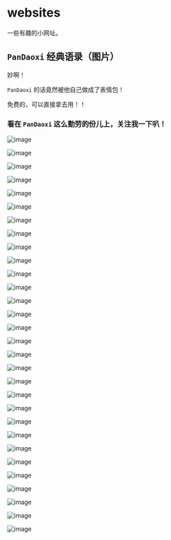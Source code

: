 # websites

一些有趣的小网址。

## `PanDaoxi` 经典语录（图片）

妙啊！

`PanDaoxi` 的话竟然被他自己做成了表情包！

免费的，可以直接拿去用！！

### 看在 `PanDaoxi` 这么勤劳的份儿上，关注我一下叭！

![image](https://user-images.githubusercontent.com/63720932/205232298-cd74377d-f603-4d4e-801a-d3869e3c46fd.png)

![image](https://user-images.githubusercontent.com/63720932/205232565-ae72126b-981c-428f-92b0-c75d6a8a1e51.png)

![image](https://user-images.githubusercontent.com/63720932/205232721-255c37ae-6b18-4dae-83ac-4c5312be363e.png)

![image](https://user-images.githubusercontent.com/63720932/205232811-2968b185-0d5e-4bae-a30d-369a0122d797.png)

![image](https://user-images.githubusercontent.com/63720932/205232921-5fd0ba58-0fcb-457e-80df-91f4d0c4943e.png)

![image](https://user-images.githubusercontent.com/63720932/205232996-605d40be-b58d-49dc-b6bc-c1decca55421.png)

![image](https://user-images.githubusercontent.com/63720932/205233042-deefdc7b-69ee-4b97-b480-46be47a71f49.png)

![image](https://user-images.githubusercontent.com/63720932/205233152-22712ed6-b8ac-495b-bdf3-e83eb3af1540.png)

![image](https://user-images.githubusercontent.com/63720932/205233392-e0ec81a1-8b18-4bd7-870d-3f2a938624f8.png)

![image](https://user-images.githubusercontent.com/63720932/205233459-08a239e5-cacb-442e-82eb-d2f407c8b412.png)

![image](https://user-images.githubusercontent.com/63720932/205233505-30b422ab-d166-49a6-a5f1-99ad17a8d7d3.png)

![image](https://user-images.githubusercontent.com/63720932/205233546-ad4f38de-d575-4187-8d3e-e4de242c8122.png)

![image](https://user-images.githubusercontent.com/63720932/205233740-96a47523-b094-4785-a48e-aa122761f474.png)

![image](https://user-images.githubusercontent.com/63720932/205233797-a9ab697d-e565-48b4-a990-22447adb01fb.png)

![image](https://user-images.githubusercontent.com/63720932/205233836-8163f243-2096-4aa0-8aab-85ad44bf3257.png)

![image](https://user-images.githubusercontent.com/63720932/205233879-f726ab8c-b90b-41a6-a87e-2b6b1db866af.png)

![image](https://user-images.githubusercontent.com/63720932/205234088-94512128-5b67-4883-8c8c-b68298b6a180.png)

![image](https://user-images.githubusercontent.com/63720932/205234299-6832e91b-7f40-4a6e-ab69-41e8137dd2e1.png)

![image](https://user-images.githubusercontent.com/63720932/205234349-fafe4c38-2a2b-4122-a513-19513c4df3ab.png)

![image](https://user-images.githubusercontent.com/63720932/205234373-b338509f-2db6-4024-ab86-bda84af9f596.png)

![image](https://user-images.githubusercontent.com/63720932/205234471-6c102629-b1cc-4b77-baf8-d46314450c59.png)

![image](https://user-images.githubusercontent.com/63720932/205234584-0422d52b-c58f-4887-9144-ba8a38e6d596.png)

![image](https://user-images.githubusercontent.com/63720932/205234612-a27b54df-e541-4fb7-81fd-ab40baf27e84.png)

![image](https://user-images.githubusercontent.com/63720932/205234806-6e498893-bbe7-4dc0-b334-1bb217d62782.png)

![image](https://user-images.githubusercontent.com/63720932/205234844-ec607fe2-0c4d-4a9f-8a02-842afc3ed022.png)

![image](https://user-images.githubusercontent.com/63720932/205234978-e6073fb5-dc50-40f0-b0ed-42af5bf4b539.png)

![image](https://user-images.githubusercontent.com/63720932/205235144-ddc6f25a-b7b7-4889-aa07-2dd10b67b2f3.png)

![image](https://user-images.githubusercontent.com/63720932/205235193-1c94f919-3e92-4328-8fff-4ffaa71be881.png)

![image](https://user-images.githubusercontent.com/63720932/205235447-1347c836-b89f-40e6-82e4-3f3eddd3642b.png)

![image](https://user-images.githubusercontent.com/63720932/205235618-9959c0dc-ae1d-418d-afaf-6765dd962f6b.png)
